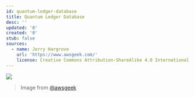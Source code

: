 ```yaml
---
id: quantum-ledger-database
title: Quantum Ledger Database
desc: ''
updated: '0'
created: '0'
stub: false
sources:
  - name: Jerry Hargrove
    url: 'https://www.awsgeek.com/'
    license: Creative Commons Attribution-ShareAlike 4.0 International License
---
```

![](/assets/images/Amazon-QLDB_en.jpg)
> Image from [@awsgeek](https://www.awsgeek.com/Amazon-QLDB/)
